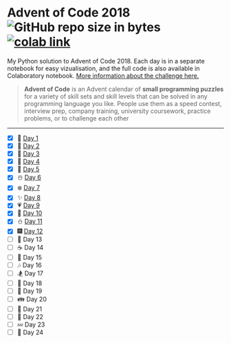# Advent of Code 2018  ![GitHub repo size in bytes](https://img.shields.io/github/repo-size/ameroyer/advent_of_code_2018.svg)  [![colab link](https://camo.githubusercontent.com/52feade06f2fecbf006889a904d221e6a730c194/68747470733a2f2f636f6c61622e72657365617263682e676f6f676c652e636f6d2f6173736574732f636f6c61622d62616467652e737667)](https://colab.research.google.com/drive/1x0CnzAg524k2Mt-89BaTXP8rLS6KHUKm)

My Python solution to Advent of Code 2018. Each day is in a separate notebook for easy vizualisation, and the full code is also available in Colaboratory notebook. [More information about the challenge here.](https://adventofcode.com/2018)

> **Advent of Code** is an Advent calendar of **small programming puzzles** for a variety of skill sets and skill levels that can be solved in any programming language you like. 
People use them as a speed contest, interview prep, company training, university coursework, practice problems, or to challenge each other

---

  * [X] 🎅 [Day 1](https://github.com/ameroyer/advent_of_code_2018/blob/master/day01.ipynb)
  * [X] 🎁 [Day 2](https://github.com/ameroyer/advent_of_code_2018/blob/master/day02.ipynb)
  * [X] 🎄 [Day 3](https://github.com/ameroyer/advent_of_code_2018/blob/master/day03.ipynb)
  * [X] 🌠 [Day 4](https://github.com/ameroyer/advent_of_code_2018/blob/master/day04.ipynb)
  * [X] 🍰 [Day 5](https://github.com/ameroyer/advent_of_code_2018/blob/master/day05.ipynb)
  * [X] ☃️ [Day 6](https://github.com/ameroyer/advent_of_code_2018/blob/master/day06.ipynb)
  * [X] ❄️ [Day 7](https://github.com/ameroyer/advent_of_code_2018/blob/master/day07.ipynb)
  * [X] ✨ [Day 8](https://github.com/ameroyer/advent_of_code_2018/blob/master/day08.ipynb) 
  * [X] 💗 [Day 9](https://github.com/ameroyer/advent_of_code_2018/blob/master/day09.ipynb) 
  * [X] 🍬 [Day 10](https://github.com/ameroyer/advent_of_code_2018/blob/master/day10.ipynb) 
  * [X] ⛄ [Day 11](https://github.com/ameroyer/advent_of_code_2018/blob/master/day11.ipynb)
  * [X] 🎆 [Day 12](https://github.com/ameroyer/advent_of_code_2018/blob/master/day12.ipynb)
  * [ ] 🍭 Day 13
  * [ ] ☕ Day 14
  * [ ] 🌰 Day 15
  * [ ] 🎶 Day 16
  * [ ] 🏂 Day 17
  * [ ] 🍠 Day 18
  * [ ] 🍫 Day 19
  * [ ] 👪 Day 20
  * [ ] 🍪 Day 21
  * [ ] 🎀 Day 22
  * [ ] 💤 Day 23
  * [ ] 🎉 Day 24
